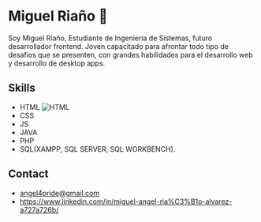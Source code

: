 # Miguel Riaño 👾
Soy Miguel Riaño, Estudiante de Ingenieria de Sistemas, futuro desarrollador frontend. Joven capacitado para afrontar todo tipo de desafios que se presenten, con grandes habilidades para el desarrollo web y desarrollo de desktop apps.

## Skills
* HTML ![HTML](https://img.icons8.com/?size=48&id=20909&format=png)
* CSS
* JS 
* JAVA 
* PHP
* SQL(XAMPP, SQL SERVER, SQL WORKBENCH).

## Contact
* angel4pride@gmail.com
* https://www.linkedin.com/in/miguel-angel-ria%C3%B1o-alvarez-a727a726b/
